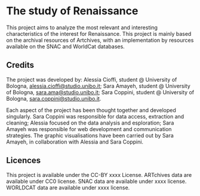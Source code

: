 # The study of Renaissance 
This project aims to analyze the most relevant and interesting characteristics of the interest for Renaissance.
This project is mainly based on the archival resources of Artchives, with an implementation by resources available on the SNAC and WorldCat databases.

## Credits
The project was developed by:
Alessia Cioffi, student @ University of Bologna, alessia.cioffi@studio.unibo.it;
Sara Amayeh, student @ University of Bologna, sara.ama@studio.unibo.it;
Sara Coppini, student @ University of Bologna, sara.coppini@studio.unibo.it. 

Each aspect of the project has been thought together and developed singularly. Sara Coppini was responsible for data access, extraction and cleaning; Alessia focused on the data analysis and esploration; Sara Amayeh was responsible for web development and communication strategies. The graphic visualisations have been carried out by Sara Amayeh, in collaboration with Alessia and Sara Coppini.

## Licences
This project is available under the CC-BY xxxx License.
ARTchives data are available under CC0 license.
SNAC data are available under xxxx license.
WORLDCAT data are available under xxxx license.

